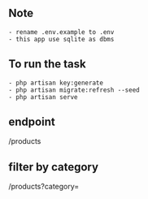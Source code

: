 ## Note
    - rename .env.example to .env 
    - this app use sqlite as dbms

## To run the task
    - php artisan key:generate
    - php artisan migrate:refresh --seed
    - php artisan serve

## endpoint
/products

## filter by category
/products?category=
